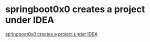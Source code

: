 # springboot0x0 creates a project under IDEA
[springboot0x0 creates a project under IDEA](https://aiwithcloud.com/2022/09/19/springboot0x0_creates_a_project_under_idea/)